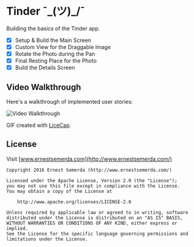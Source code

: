 # Tinder ¯\_(ツ)_/¯

Building the basics of the Tinder app.

- [x] Setup & Build the Main Screen
- [x] Custom View for the Draggable Image
- [x] Rotate the Photo during the Pan
- [x] Final Resting Place for the Photo
- [x] Build the Details Screen

## Video Walkthrough

Here's a walkthrough of implemented user stories:

<img src='tinder-anim-v1.gif' title='Video Walkthrough' width='' alt='Video Walkthrough' />

GIF created with [LiceCap](http://www.cockos.com/licecap/).

## License

Visit [www.ernestsemerda.com](http://www.ernestsemerda.com/)

    Copyright 2016 Ernest Semerda (http://www.ernestsemerda.com/)

    Licensed under the Apache License, Version 2.0 (the "License");
    you may not use this file except in compliance with the License.
    You may obtain a copy of the License at

        http://www.apache.org/licenses/LICENSE-2.0

    Unless required by applicable law or agreed to in writing, software
    distributed under the License is distributed on an "AS IS" BASIS,
    WITHOUT WARRANTIES OR CONDITIONS OF ANY KIND, either express or implied.
    See the License for the specific language governing permissions and
    limitations under the License.